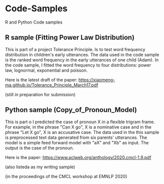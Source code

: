 # Code-Samples
R and Python Code samples


## R sample (Fitting Power Law Distribution)

This is part of a project Tolerance Principle. Is to test word frequency distribution in children's early utterances. The data used in the code sample is the ranked word frequency in the early utterances of one child (Adam). In the code sample, I fitted the word frequency to four distributions: power law, lognormal, exponential and poisson. 

Here is the latest draft of the paper: https://xiaomeng-ma.github.io/Tolerance_Principle_March17.pdf

(still in preparation for submission)

## Python sample (Copy_of_Pronoun_Model)

This is part o I predicted the case of pronoun X in a flexible trigram frame. For example, in the phrase "Can X go", X is a nominative case and in the phrase "Let X go", X is an accusative case. The data used in the this sample is preprocessed text data generated from six parents' utterances. The model is a simple feed forward model with "aX" and "Xb" as input. The output is the case of the pronoun. 


Here is the paper: https://www.aclweb.org/anthology/2020.cmcl-1.9.pdf  

(also listeda as my writing sample)


(in the proceedings of the CMCL workshop at EMNLP 2020)
